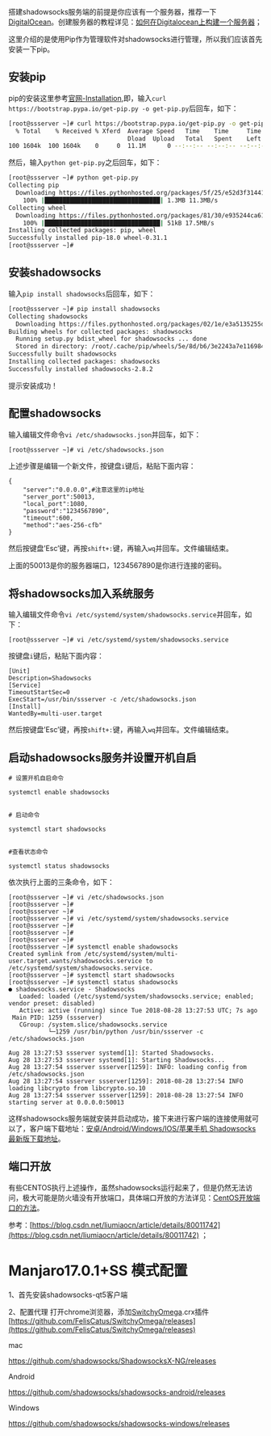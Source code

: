 搭建shadowsocks服务端的前提是你应该有一个服务器，推荐一下[DigitalOcean](https://m.do.co/c/e71526d11cd5)。创建服务器的教程详见：[如何在Digitalocean上构建一个服务器](https://www.itfeichai.com/create-a-dg-account-and-connect-droplets)；

这里介绍的是使用Pip作为管理软件对shadowsocks进行管理，所以我们应该首先安装一下pip。

## 安装pip

pip的安装这里参考[官网-Installation](https://pip.pypa.io/en/stable/installing/),即，输入`curl https://bootstrap.pypa.io/get-pip.py -o get-pip.py`后回车，如下：

```bash
[root@ssserver ~]# curl https://bootstrap.pypa.io/get-pip.py -o get-pip.py
  % Total    % Received % Xferd  Average Speed   Time    Time     Time  Current
                                 Dload  Upload   Total   Spent    Left  Speed
100 1604k  100 1604k    0     0  11.1M      0 --:--:-- --:--:-- --:--:-- 11.2M
```

然后，输入`python get-pip.py`之后回车，如下：

```bash
[root@ssserver ~]# python get-pip.py
Collecting pip
  Downloading https://files.pythonhosted.org/packages/5f/25/e52d3f31441505a5f3af41213346e5b6c221c9e086a166f3703d2ddaf940/pip-18.0-py2.py3-none-any.whl (1.3MB)
    100% |████████████████████████████████| 1.3MB 11.3MB/s 
Collecting wheel
  Downloading https://files.pythonhosted.org/packages/81/30/e935244ca6165187ae8be876b6316ae201b71485538ffac1d718843025a9/wheel-0.31.1-py2.py3-none-any.whl (41kB)
    100% |████████████████████████████████| 51kB 17.5MB/s 
Installing collected packages: pip, wheel
Successfully installed pip-18.0 wheel-0.31.1
[root@ssserver ~]#
```

## 安装shadowsocks

输入`pip install shadowsocks`后回车，如下：

```bash
[root@ssserver ~]# pip install shadowsocks
Collecting shadowsocks
  Downloading https://files.pythonhosted.org/packages/02/1e/e3a5135255d06813aca6631da31768d44f63692480af3a1621818008eb4a/shadowsocks-2.8.2.tar.gz
Building wheels for collected packages: shadowsocks
  Running setup.py bdist_wheel for shadowsocks ... done
  Stored in directory: /root/.cache/pip/wheels/5e/8d/b6/3e2243a7e116984b2c3597c122c29abcfeac77daa260079e88
Successfully built shadowsocks
Installing collected packages: shadowsocks
Successfully installed shadowsocks-2.8.2
```

提示安装成功！

## 配置shadowsocks

输入编辑文件命令`vi /etc/shadowsocks.json`并回车，如下：

```bash
[root@ssserver ~]# vi /etc/shadowsocks.json
```

上述步骤是编辑一个新文件，按键盘`i`键后，粘贴下面内容：

```
{
    "server":"0.0.0.0",#注意这里的ip地址
    "server_port":50013,
    "local_port":1080,
    "password":"1234567890",
    "timeout":600,
    "method":"aes-256-cfb"
}
```

然后按键盘’Esc’键，再按`shift+:`键，再输入`wq`并回车。文件编辑结束。

上面的50013是你的服务器端口，1234567890是你进行连接的密码。

## 将shadowsocks加入系统服务

输入编辑文件命令`vi /etc/systemd/system/shadowsocks.service`并回车，如下：

```
[root@ssserver ~]# vi /etc/systemd/system/shadowsocks.service
```

按键盘`i`键后，粘贴下面内容：

```
[Unit]
Description=Shadowsocks
[Service]
TimeoutStartSec=0
ExecStart=/usr/bin/ssserver -c /etc/shadowsocks.json
[Install]
WantedBy=multi-user.target
```

然后按键盘’Esc’键，再按`shift+:`键，再输入`wq`并回车。文件编辑结束。

## 启动shadowsocks服务并设置开机自启

```
# 设置开机自启命令

systemctl enable shadowsocks


# 启动命令

systemctl start shadowsocks


#查看状态命令

systemctl status shadowsocks
```

依次执行上面的三条命令，如下：

```
[root@ssserver ~]# vi /etc/shadowsocks.json
[root@ssserver ~]# 
[root@ssserver ~]# 
[root@ssserver ~]# vi /etc/systemd/system/shadowsocks.service
[root@ssserver ~]# 
[root@ssserver ~]# 
[root@ssserver ~]# 
[root@ssserver ~]# systemctl enable shadowsocks
Created symlink from /etc/systemd/system/multi-user.target.wants/shadowsocks.service to /etc/systemd/system/shadowsocks.service.
[root@ssserver ~]# systemctl start shadowsocks
[root@ssserver ~]# systemctl status shadowsocks
● shadowsocks.service - Shadowsocks
   Loaded: loaded (/etc/systemd/system/shadowsocks.service; enabled; vendor preset: disabled)
   Active: active (running) since Tue 2018-08-28 13:27:53 UTC; 7s ago
 Main PID: 1259 (ssserver)
   CGroup: /system.slice/shadowsocks.service
           └─1259 /usr/bin/python /usr/bin/ssserver -c /etc/shadowsocks.json

Aug 28 13:27:53 ssserver systemd[1]: Started Shadowsocks.
Aug 28 13:27:53 ssserver systemd[1]: Starting Shadowsocks...
Aug 28 13:27:54 ssserver ssserver[1259]: INFO: loading config from /etc/shadowsocks.json
Aug 28 13:27:54 ssserver ssserver[1259]: 2018-08-28 13:27:54 INFO     loading libcrypto from libcrypto.so.10
Aug 28 13:27:54 ssserver ssserver[1259]: 2018-08-28 13:27:54 INFO     starting server at 0.0.0.0:50013
```

这样shadowsocks服务端就安装并启动成功，接下来进行客户端的连接使用就可以了，客户端下载地址：[安卓/Android/Windows/IOS/苹果手机 Shadowsocks最新版下载地址](https://www.itfeichai.com/android-windows-shadowsocks/)。

## 端口开放

有些CENTOS执行上述操作，虽然shadowsocks运行起来了，但是仍然无法访问，极大可能是防火墙没有开放端口，具体端口开放的方法详见：[CentOS开放端口的方法](https://www.itfeichai.com/centos-open-porter/)。

参考：[https://blog.csdn.net/liumiaocn/article/details/80011742](https://blog.csdn.net/liumiaocn/article/details/80011742) ；

# Manjaro17.0.1+SS 模式配置

1、首先安装shadowsocks-qt5客户端

2、配置代理 打开chrome浏览器，添加[SwitchyOmega](https://github.com/FelisCatus/SwitchyOmega/releases/tag/v2.5.20).crx插件 [https://github.com/FelisCatus/SwitchyOmega/releases](https://github.com/FelisCatus/SwitchyOmega/releases)

mac

https://github.com/shadowsocks/ShadowsocksX-NG/releases

Android

https://github.com/shadowsocks/shadowsocks-android/releases

Windows

https://github.com/shadowsocks/shadowsocks-windows/releases

